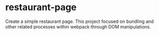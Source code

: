 # restaurant-page
Create a simple restaurant page. This project focused on bundling and other related processes within webpack through DOM manipulations.